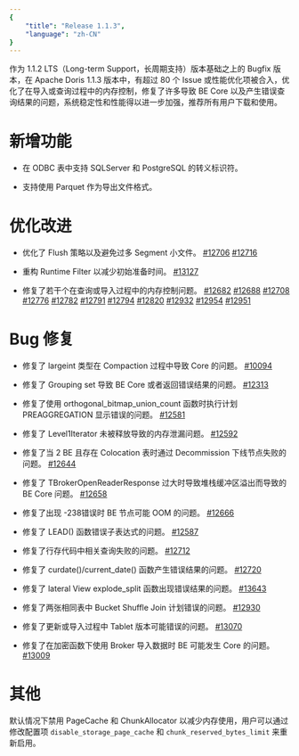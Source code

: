 ```yaml
---
{
    "title": "Release 1.1.3",
    "language": "zh-CN"
}
---
```


<!--
Licensed to the Apache Software Foundation (ASF) under one
or more contributor license agreements.  See the NOTICE file
distributed with this work for additional information
regarding copyright ownership.  The ASF licenses this file
to you under the Apache License, Version 2.0 (the
"License"); you may not use this file except in compliance
with the License.  You may obtain a copy of the License at

  http://www.apache.org/licenses/LICENSE-2.0

Unless required by applicable law or agreed to in writing,
software distributed under the License is distributed on an
"AS IS" BASIS, WITHOUT WARRANTIES OR CONDITIONS OF ANY
KIND, either express or implied.  See the License for the
specific language governing permissions and limitations
under the License.
-->



作为 1.1.2 LTS（Long-term Support，长周期支持）版本基础之上的 Bugfix 版本，在 Apache Doris 1.1.3 版本中，有超过 80 个 Issue 或性能优化项被合入，优化了在导入或查询过程中的内存控制，修复了许多导致 BE Core 以及产生错误查询结果的问题，系统稳定性和性能得以进一步加强，推荐所有用户下载和使用。

# 新增功能

- 在 ODBC 表中支持 SQLServer 和 PostgreSQL 的转义标识符。

- 支持使用 Parquet 作为导出文件格式。

# 优化改进

- 优化了 Flush 策略以及避免过多 Segment 小文件。 [#12706](https://github.com/apache/doris/pull/12706) [#12716](https://github.com/apache/doris/pull/12716)

- 重构 Runtime Filter 以减少初始准备时间。 [#13127](https://github.com/apache/doris/pull/13127)

- 修复了若干个在查询或导入过程中的内存控制问题。 [#12682](https://github.com/apache/doris/pull/12682) [#12688](https://github.com/apache/doris/pull/12688) [#12708](https://github.com/apache/doris/pull/12708) [#12776](https://github.com/apache/doris/pull/12776) [#12782](https://github.com/apache/doris/pull/12782) [#12791](https://github.com/apache/doris/pull/12791) [#12794](https://github.com/apache/doris/pull/12794) [#12820](https://github.com/apache/doris/pull/12820) [#12932](https://github.com/apache/doris/pull/12932) [#12954](https://github.com/apache/doris/pull/12954) [#12951](https://github.com/apache/doris/pull/12951)

# Bug 修复

- 修复了 largeint 类型在 Compaction 过程中导致 Core 的问题。 [#10094](https://github.com/apache/doris/pull/10094)

- 修复了 Grouping set 导致 BE Core 或者返回错误结果的问题。 [#12313](https://github.com/apache/doris/pull/12313)

- 修复了使用 orthogonal_bitmap_union_count 函数时执行计划 PREAGGREGATION 显示错误的问题。 [#12581](https://github.com/apache/doris/pull/12581)

- 修复了 Level1Iterator 未被释放导致的内存泄漏问题。 [#12592](https://github.com/apache/doris/pull/12592)

- 修复了当 2 BE 且存在 Colocation 表时通过 Decommission 下线节点失败的问题。 [#12644](https://github.com/apache/doris/pull/12644)

- 修复了 TBrokerOpenReaderResponse 过大时导致堆栈缓冲区溢出而导致的 BE Core 问题。 [#12658](https://github.com/apache/doris/pull/12658)

- 修复了出现 -238错误时 BE 节点可能 OOM 的问题。 [#12666](https://github.com/apache/doris/pull/12666)

- 修复了 LEAD() 函数错误子表达式的问题。 [#12587](https://github.com/apache/doris/pull/12587)

- 修复了行存代码中相关查询失败的问题。 [#12712](https://github.com/apache/doris/pull/12712)

- 修复了 curdate()/current_date() 函数产生错误结果的问题。 [#12720](https://github.com/apache/doris/pull/12720)

- 修复了 lateral View explode_split 函数出现错误结果的问题。 [#13643](https://github.com/apache/doris/pull/13643)

- 修复了两张相同表中 Bucket Shuffle Join 计划错误的问题。 [#12930](https://github.com/apache/doris/pull/12930)

- 修复了更新或导入过程中 Tablet 版本可能错误的问题。 [#13070](https://github.com/apache/doris/pull/13070)

- 修复了在加密函数下使用 Broker 导入数据时 BE 可能发生 Core 的问题。 [#13009](https://github.com/apache/doris/pull/13009)

# 其他

默认情况下禁用 PageCache 和 ChunkAllocator 以减少内存使用，用户可以通过修改配置项 `disable_storage_page_cache` 和 `chunk_reserved_bytes_limit` 来重新启用。
